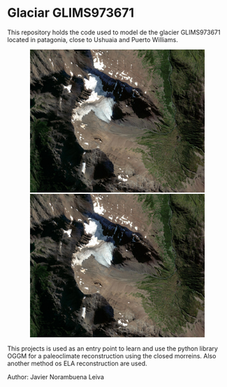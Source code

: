 # Glaciar GLIMS973671
This repository holds the code used to model de the glacier GLIMS973671 located in patagonia, close to Ushuaia and Puerto Williams.

<p align="center">
<img width="400px" src="./assets/glacier.png#gh-light-mode-only" title="glacier"/>
<img width="400px" src="./assets/glacier.png#gh-dark-mode-only" title="glacier"/>
</p>

This projects is used as an entry point to learn and use the python library OGGM for a 
paleoclimate reconstruction using the closed morreins. Also another method os ELA reconstruction are used.

Author: Javier Norambuena Leiva
